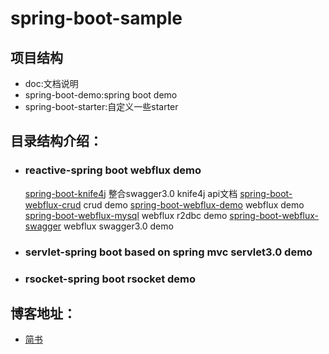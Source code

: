 # spring-boot-sample
## 项目结构
- doc:文档说明
- spring-boot-demo:spring boot demo
- spring-boot-starter:自定义一些starter
## 目录结构介绍：
- ### reactive-spring boot webflux demo
     [spring-boot-knife4j](https://github.com/Even521/spring-boot-sample/tree/master/spring-boot-demo/reactive/spring-boot-knife4j) 整合swagger3.0 knife4j api文档
     [spring-boot-webflux-crud](https://github.com/Even521/spring-boot-sample/tree/master/spring-boot-demo/reactive/spring-boot-webflux-crud) crud demo
     [spring-boot-webflux-demo](https://github.com/Even521/spring-boot-sample/tree/master/spring-boot-demo/reactive/spring-boot-webflux-demo) webflux demo
     [spring-boot-webflux-mysql](https://github.com/Even521/spring-boot-sample/tree/master/spring-boot-demo/reactive/spring-boot-webflux-mysql) webflux r2dbc demo
     [spring-boot-webflux-swagger](https://github.com/Even521/spring-boot-sample/tree/master/spring-boot-demo/reactive/spring-boot-webflux-swagger) webflux swagger3.0 demo
          
- ### servlet-spring boot  based on spring mvc servlet3.0 demo 
- ### rsocket-spring boot rsocket demo
        
## 博客地址：
- [简书](https://www.jianshu.com/u/e9ed9db30021)

